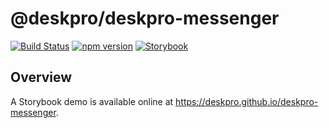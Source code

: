 @deskpro/deskpro-messenger
=================

[![Build Status](https://travis-ci.org/deskpro/deskpro-messenger.svg?branch=master)](https://travis-ci.org/deskpro/deskpro-messenger)
[![npm version](https://img.shields.io/npm/v/@deskpro/messenger.svg?style=flat)](https://www.npmjs.com/package/@deskpro/messenger)
[![Storybook](https://cdn.jsdelivr.net/gh/storybookjs/brand@master/badge/badge-storybook.svg)](https://deskpro.github.io/deskpro-messenger)

## Overview

A Storybook demo is available online at https://deskpro.github.io/deskpro-messenger.
